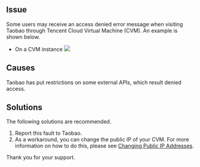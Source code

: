 ## Issue
Some users may receive an access denied error message when visiting Taobao through Tencent Cloud Virtual Machine (CVM). An example is shown below.
- On a CVM instance
![](https://main.qcloudimg.com/raw/45acad52d1f6836334e52758c07328df.png)

## Causes
Taobao has put restrictions on some external APIs, which result denied access.

## Solutions
The following solutions are recommended.
1. Report this fault to Taobao.
2. As a workaround, you can change the public IP of your CVM. For more information on how to do this, please see [Changing Public IP Addresses](https://intl.cloud.tencent.com/document/product/213/16642).

Thank you for your support.


